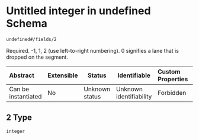 # Untitled integer in undefined Schema

```txt
undefined#/fields/2
```

Required. -1, 1, 2 (use left-to-right numbering). 0 signifies a lane that is dropped on the segment.


| Abstract            | Extensible | Status         | Identifiable            | Custom Properties | Additional Properties | Access Restrictions | Defined In                                                                              |
| :------------------ | ---------- | -------------- | ----------------------- | :---------------- | --------------------- | ------------------- | --------------------------------------------------------------------------------------- |
| Can be instantiated | No         | Unknown status | Unknown identifiability | Forbidden         | Allowed               | none                | [segment_lane.schema.json\*](../../out/segment_lane.schema.json "open original schema") |

## 2 Type

`integer`
